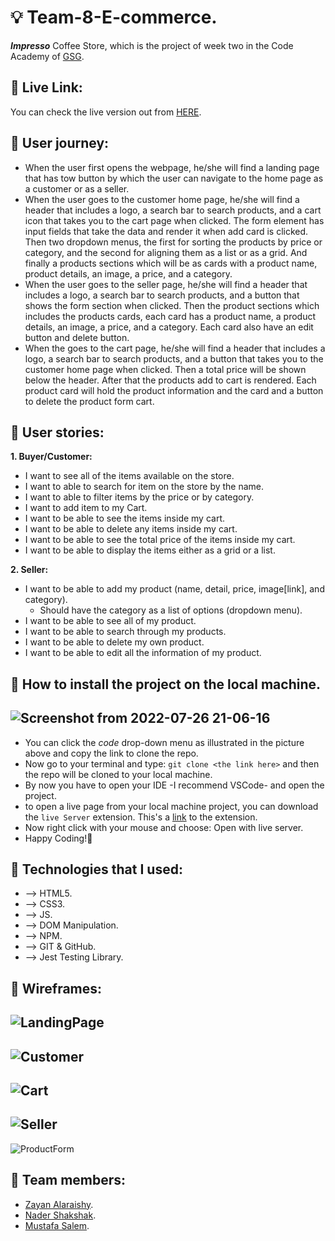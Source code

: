 # 💡 Team-8-E-commerce.

**_Impresso_** Coffee Store, which is the project of week two in the Code Academy of [GSG](https://gazaskygeeks.com/).

## 📍 Live Link:

You can check the live version out from [HERE](https://ca-g12.github.io/Team-8-E-commerce/).

## 📍 User journey:

- When the user first opens the webpage, he/she will find a landing page that has tow button by which the user can navigate to the home page as a customer or as a seller.
- When the user goes to the customer home page, he/she will find a header that includes a logo, a search bar to search products, and a cart icon that takes you to the cart page when clicked. The form element has input fields that take the data and render it when add card is clicked. Then two dropdown menus, the first for sorting the products by price or category, and the second for aligning them as a list or as a grid. And finally a products sections which will be as cards with a product name, product details, an image, a price, and a category.
- When the user goes to the seller page, he/she will find a header that includes a logo, a search bar to search products, and a button that shows the form section when clicked. Then the product sections which includes the products cards, each card has a product name, a product details, an image, a price, and a category. Each card also have an edit button and delete button.
- When the goes to the cart page, he/she will find a header that includes a logo, a search bar to search products, and a button that takes you to the customer home page when clicked. Then a total price will be shown below the header. After that the products add to cart is rendered. Each product card will hold the product information and the card and a button to delete the product form cart.

## 📍 User stories:

**1. Buyer/Customer:**

- I want to see all of the items available on the store.
- I want to able to search for item on the store by the name.
- I want to able to filter items by the price or by category.
- I want to add item to my Cart.
- I want to be able to see the items inside my cart.
- I want to be able to delete any items inside my cart.
- I want to be able to see the total price of the items inside my cart.
- I want to be able to display the items either as a grid or a list.

**2. Seller:**

- I want to be able to add my product (name, detail, price, image[link], and category).
  - Should have the category as a list of options (dropdown menu).
- I want to be able to see all of my product.
- I want to be able to search through my products.
- I want to be able to delete my own product.
- I want to be able to edit all the information of my product.

## 📍 How to install the project on the local machine.

## ![Screenshot from 2022-07-26 21-06-16](https://user-images.githubusercontent.com/77394697/181080036-883aa3e3-94c9-4113-8e05-6889b0390774.png)

- You can click the _code_ drop-down menu as illustrated in the picture above and copy the link to clone the repo.
- Now go to your terminal and type: `git clone <the link here>` and then the repo will be cloned to your local machine.
- By now you have to open your IDE -I recommend VSCode- and open the project.
- to open a live page from your local machine project, you can download the `live Server` extension. This's a [link](https://marketplace.visualstudio.com/items?itemName=ritwickdey.LiveServer) to the extension.
- Now right click with your mouse and choose: Open with live server.
- Happy Coding!🤞

## 📍 Technologies that I used:

- --> HTML5.
- --> CSS3.
- --> JS.
- --> DOM Manipulation.
- --> NPM.
- --> GIT & GitHub.
- --> Jest Testing Library.

## 📍 Wireframes:

## ![LandingPage](https://user-images.githubusercontent.com/77394697/181081362-3ece9513-2f90-488f-9b82-ef708a6907ed.png)

## ![Customer](https://user-images.githubusercontent.com/77394697/181081325-07f62a05-86cc-4ed7-bea9-963e6454d835.png)

## ![Cart](https://user-images.githubusercontent.com/77394697/181081248-0d0a530a-e556-4766-8777-09c95b5d99af.png)

## ![Seller](https://user-images.githubusercontent.com/77394697/181081294-26edd0fe-28b3-4fe1-9554-85150286968f.png)

![ProductForm](https://user-images.githubusercontent.com/77394697/181081392-9f895b51-d461-48f5-8d95-9f7e32e785b9.png)

## 📍 Team members:

- [Zayan Alaraishy](https://github.com/Zayan-Alaraishy).
- [Nader Shakshak](https://github.com/nadershakshak).
- [Mustafa Salem](https://github.com/moustf).
